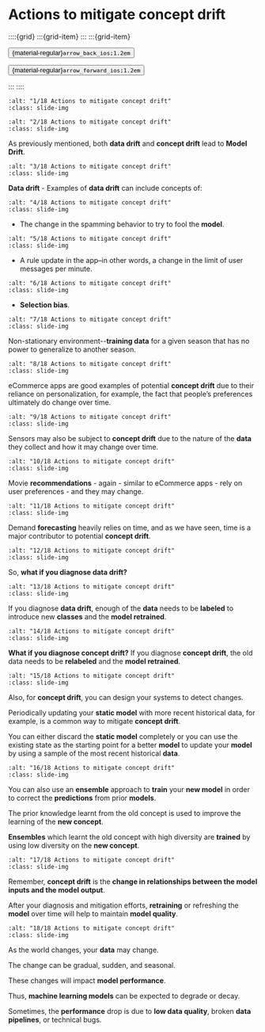 # Actions to mitigate concept drift

<aside class="margin sidebar">

::::{grid}
:::{grid-item}
:::
:::{grid-item}
<div id="slide-controls" class="btn-toolbar justify-content-between">

<button id="arrow_back" class="sd-btn">{material-regular}`arrow_back_ios;1.2em`</button>

<button id="arrow_forward" class="sd-btn">{material-regular}`arrow_forward_ios;1.2em`</button>
</div>
:::
::::
</aside>
<div class="slides">
<div>

```{image} ../../../images/gcp_courses/production_ml_systems/designing_adaptable_ml_syste/actions_to_mitigate_concept_drift/001.jpg
:alt: "1/18 Actions to mitigate concept drift"
:class: slide-img
```
<div class="cell tag_remove-input tag_output_scroll docutils container">
<div class="cell_output docutils container">


</div>
</div>
</div>
</div>
<div class="slides">
<div>

```{image} ../../../images/gcp_courses/production_ml_systems/designing_adaptable_ml_syste/actions_to_mitigate_concept_drift/002.jpg
:alt: "2/18 Actions to mitigate concept drift"
:class: slide-img
```
<div class="cell tag_remove-input tag_output_scroll docutils container">
<div class="cell_output docutils container">

As previously mentioned, both **data drift** and **concept drift** lead to **Model Drift**.
</div>
</div>
</div>
</div>
<div class="slides">
<div>

```{image} ../../../images/gcp_courses/production_ml_systems/designing_adaptable_ml_syste/actions_to_mitigate_concept_drift/003.jpg
:alt: "3/18 Actions to mitigate concept drift"
:class: slide-img
```
<div class="cell tag_remove-input tag_output_scroll docutils container">
<div class="cell_output docutils container">

**Data drift** - Examples of **data drift** can include concepts of:
</div>
</div>
</div>
</div>
<div class="slides">
<div>

```{image} ../../../images/gcp_courses/production_ml_systems/designing_adaptable_ml_syste/actions_to_mitigate_concept_drift/004.jpg
:alt: "4/18 Actions to mitigate concept drift"
:class: slide-img
```
<div class="cell tag_remove-input tag_output_scroll docutils container">
<div class="cell_output docutils container">

* The change in the spamming behavior to try to fool the **model**.
</div>
</div>
</div>
</div>
<div class="slides">
<div>

```{image} ../../../images/gcp_courses/production_ml_systems/designing_adaptable_ml_syste/actions_to_mitigate_concept_drift/005.jpg
:alt: "5/18 Actions to mitigate concept drift"
:class: slide-img
```
<div class="cell tag_remove-input tag_output_scroll docutils container">
<div class="cell_output docutils container">

* A rule update in the app–in other words, a change in the limit of user messages per minute.
</div>
</div>
</div>
</div>
<div class="slides">
<div>

```{image} ../../../images/gcp_courses/production_ml_systems/designing_adaptable_ml_syste/actions_to_mitigate_concept_drift/006.jpg
:alt: "6/18 Actions to mitigate concept drift"
:class: slide-img
```
<div class="cell tag_remove-input tag_output_scroll docutils container">
<div class="cell_output docutils container">

* **Selection bias**.
</div>
</div>
</div>
</div>
<div class="slides">
<div>

```{image} ../../../images/gcp_courses/production_ml_systems/designing_adaptable_ml_syste/actions_to_mitigate_concept_drift/007.jpg
:alt: "7/18 Actions to mitigate concept drift"
:class: slide-img
```
<div class="cell tag_remove-input tag_output_scroll docutils container">
<div class="cell_output docutils container">

Non-stationary environment--**training data** for a given season that has no power to generalize to another season.
</div>
</div>
</div>
</div>
<div class="slides">
<div>

```{image} ../../../images/gcp_courses/production_ml_systems/designing_adaptable_ml_syste/actions_to_mitigate_concept_drift/008.jpg
:alt: "8/18 Actions to mitigate concept drift"
:class: slide-img
```
<div class="cell tag_remove-input tag_output_scroll docutils container">
<div class="cell_output docutils container">

eCommerce apps are good examples of potential **concept drift** due to their reliance on personalization, for example, the fact that people’s preferences ultimately do change over time.
</div>
</div>
</div>
</div>
<div class="slides">
<div>

```{image} ../../../images/gcp_courses/production_ml_systems/designing_adaptable_ml_syste/actions_to_mitigate_concept_drift/009.jpg
:alt: "9/18 Actions to mitigate concept drift"
:class: slide-img
```
<div class="cell tag_remove-input tag_output_scroll docutils container">
<div class="cell_output docutils container">

Sensors may also be subject to **concept drift** due to the nature of the **data** they collect and how it may change over time.
</div>
</div>
</div>
</div>
<div class="slides">
<div>

```{image} ../../../images/gcp_courses/production_ml_systems/designing_adaptable_ml_syste/actions_to_mitigate_concept_drift/010.jpg
:alt: "10/18 Actions to mitigate concept drift"
:class: slide-img
```
<div class="cell tag_remove-input tag_output_scroll docutils container">
<div class="cell_output docutils container">

Movie **recommendations** - again - similar to eCommerce apps - rely on user preferences - and they may change.
</div>
</div>
</div>
</div>
<div class="slides">
<div>

```{image} ../../../images/gcp_courses/production_ml_systems/designing_adaptable_ml_syste/actions_to_mitigate_concept_drift/011.jpg
:alt: "11/18 Actions to mitigate concept drift"
:class: slide-img
```
<div class="cell tag_remove-input tag_output_scroll docutils container">
<div class="cell_output docutils container">

Demand **forecasting** heavily relies on time, and as we have seen, time is a major contributor to potential **concept drift**.
</div>
</div>
</div>
</div>
<div class="slides">
<div>

```{image} ../../../images/gcp_courses/production_ml_systems/designing_adaptable_ml_syste/actions_to_mitigate_concept_drift/012.jpg
:alt: "12/18 Actions to mitigate concept drift"
:class: slide-img
```
<div class="cell tag_remove-input tag_output_scroll docutils container">
<div class="cell_output docutils container">

So, **what if you diagnose data drift?**
</div>
</div>
</div>
</div>
<div class="slides">
<div>

```{image} ../../../images/gcp_courses/production_ml_systems/designing_adaptable_ml_syste/actions_to_mitigate_concept_drift/013.jpg
:alt: "13/18 Actions to mitigate concept drift"
:class: slide-img
```
<div class="cell tag_remove-input tag_output_scroll docutils container">
<div class="cell_output docutils container">

If you diagnose **data drift**, enough of the **data** needs to be **labeled** to introduce new **classes** and the **model retrained**.
</div>
</div>
</div>
</div>
<div class="slides">
<div>

```{image} ../../../images/gcp_courses/production_ml_systems/designing_adaptable_ml_syste/actions_to_mitigate_concept_drift/014.jpg
:alt: "14/18 Actions to mitigate concept drift"
:class: slide-img
```
<div class="cell tag_remove-input tag_output_scroll docutils container">
<div class="cell_output docutils container">

**What if you diagnose concept drift?** If you diagnose **concept drift**, the old data needs to be **relabeled** and the **model retrained**.
</div>
</div>
</div>
</div>
<div class="slides">
<div>

```{image} ../../../images/gcp_courses/production_ml_systems/designing_adaptable_ml_syste/actions_to_mitigate_concept_drift/015.jpg
:alt: "15/18 Actions to mitigate concept drift"
:class: slide-img
```
<div class="cell tag_remove-input tag_output_scroll docutils container">
<div class="cell_output docutils container">

Also, for **concept drift**, you can design your systems to detect changes. 

Periodically updating your **static model** with more recent historical data, for example, is a common way to mitigate **concept drift**. 

You can either discard the **static model** completely or you can use the existing state as the starting point for a better **model** to update your **model** by using a sample of the most recent historical **data**.
</div>
</div>
</div>
</div>
<div class="slides">
<div>

```{image} ../../../images/gcp_courses/production_ml_systems/designing_adaptable_ml_syste/actions_to_mitigate_concept_drift/016.jpg
:alt: "16/18 Actions to mitigate concept drift"
:class: slide-img
```
<div class="cell tag_remove-input tag_output_scroll docutils container">
<div class="cell_output docutils container">

You can also use an **ensemble** approach to **train** your **new model** in order to correct the **predictions** from prior **models**. 

The prior knowledge learnt from the old concept is used to improve the learning of the **new concept**. 

**Ensembles** which learnt the old concept with high diversity are **trained** by using low diversity on the **new concept**.
</div>
</div>
</div>
</div>
<div class="slides">
<div>

```{image} ../../../images/gcp_courses/production_ml_systems/designing_adaptable_ml_syste/actions_to_mitigate_concept_drift/017.jpg
:alt: "17/18 Actions to mitigate concept drift"
:class: slide-img
```
<div class="cell tag_remove-input tag_output_scroll docutils container">
<div class="cell_output docutils container">

Remember, **concept drift** is the **change in relationships between the model inputs and the model output**. 

After your diagnosis and mitigation efforts, **retraining** or refreshing the **model** over time will help to maintain **model quality**.
</div>
</div>
</div>
</div>
<div class="slides">
<div>

```{image} ../../../images/gcp_courses/production_ml_systems/designing_adaptable_ml_syste/actions_to_mitigate_concept_drift/018.jpg
:alt: "18/18 Actions to mitigate concept drift"
:class: slide-img
```
<div class="cell tag_remove-input tag_output_scroll docutils container">
<div class="cell_output docutils container">

As the world changes, your **data** may change. 

The change can be gradual, sudden, and seasonal. 

These changes will impact **model performance**. 

Thus, **machine learning models** can be expected to degrade or decay. 

Sometimes, the **performance** drop is due to **low data quality**, broken **data pipelines**, or technical bugs.
</div>
</div>
</div>
</div>
